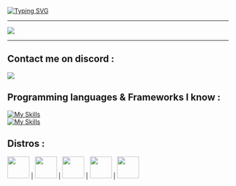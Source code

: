 [![Typing SVG](https://readme-typing-svg.demolab.com?font=Courgette&size=30&duration=3500&pause=800&color=F5E0DC&width=435&lines=Welcome+to+my+page++%F0%9F%8D%A5)](https://git.io/typing-svg)

---

<img src="https://giffiles.alphacoders.com/215/215985.gif">

---

## Contact me on discord :
<img src="https://discord.c99.nl/widget/theme-2/1330555769304776704.png">

## Programming languages & Frameworks I know :
[![My Skills](https://skillicons.dev/icons?i=html,css,sass,js,c,cpp,php)](https://skillicons.dev)</br>
[![My Skills](https://skillicons.dev/icons?i=nodejs,vuejs,nextjs,react,electron,symfony,tailwind)](https://skillicons.dev)

## Distros :
<p>
<img src="https://upload.wikimedia.org/wikipedia/commons/3/35/Tux.svg" height=50px width=50px> | 
<img src="https://upload.wikimedia.org/wikipedia/commons/9/9a/Xubuntu_Icon.svg" height=50px width=50px> | 
<img src="https://duckduckgo.com/i/3a8cda34.png" height=50px width=50px> | 
<img src="https://cdn.icon-icons.com/icons2/1508/PNG/512/distributorlogoarchlinux_103805.png" height=50px width=50px> | 
<img src="https://upload.wikimedia.org/wikipedia/commons/3/3f/Fedora_logo.svg" height=50px width=50px>
</p>
